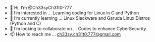 - 👋 Hi, I’m @Ch33syCh31t0-777
- 👀 I’m interested in ... Learning coding for Linux in C and Python
- 🌱 I’m currently learning ... Linux Slackware and Garuda Linux Distros (Python and C)
- 💞️ I’m looking to collaborate on ... Codes to enhance CyberSecurity
- 📫 How to reach me ... ch33sy.ch31t0.777@gmail.com

<!---
Ch33syCh31t0-777/Ch33syCh31t0-777 is a ✨ special ✨ repository because its `README.md` (this file) appears on your GitHub profile.
You can click the Preview link to take a look at your changes.
--->
